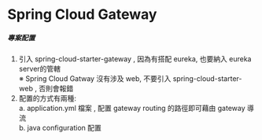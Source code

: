 # Spring Cloud Gateway

##### 專案配置
1. 引入 spring-cloud-starter-gateway , 因為有搭配 eureka, 也要納入 eureka server的管轄 <br>
   ※ Spring Cloud Gatway 沒有涉及 web, 不要引入 spring-cloud-starter-web , 否則會報錯 <br>
2. 配置的方式有兩種: <br>
   a. application.yml 檔案 , 配置 gateway routing 的路徑即可藉由 gateway 導流 <br>
   b. java configuration 配置 <br>